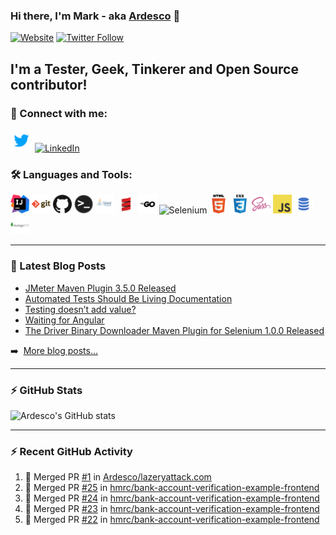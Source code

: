 ### Hi there, I'm Mark - aka [Ardesco][website] 👋

[![Website](https://img.shields.io/website?label=lazeryattack.com&style=for-the-badge&url=https%3A%2F%2Fwww.lazeryattack.com)](https://www.lazeryattack.com)
[![Twitter Follow](https://img.shields.io/twitter/follow/Ardesco?color=1DA1F2&logo=twitter&style=for-the-badge)](https://twitter.com/intent/follow?original_referer=https%3A%2F%2Fgithub.com%2FcodeSTACKr&screen_name=Ardesco)

## I'm a Tester, Geek, Tinkerer and Open Source contributor!

<!--
- 🔭 I’m currently working on ...
- 🌱 I’m currently learning ...
- 👯 I’m looking to collaborate on ...
- 🤔 I’m looking for help with ...
- 💬 Ask me about ...
- 📫 How to reach me: ...
- ⚡ Fun fact: ...
-->

### 🔗 Connect with me:

[<img src="https://raw.githubusercontent.com/github/explore/80688e429a7d4ef2fca1e82350fe8e3517d3494d/topics/twitter/twitter.png" height="35px" width="35px" alt="Twitter">][twitter]
[<img src="https://content.linkedin.com/content/dam/me/business/en-us/amp/brand-site/v2/bg/LI-Bug.svg.original.svg" height="35px" width="35px" alt="LinkedIn">][linkedin]

### 🛠️ Languages and Tools:

<img src="https://raw.githubusercontent.com/github/explore/main/topics/intellij-idea/intellij-idea.png" height="30px" width="30px" alt="Intellij IDEA"> <img src="https://raw.githubusercontent.com/github/explore/80688e429a7d4ef2fca1e82350fe8e3517d3494d/topics/git/git.png" height="30px" width="30px" alt="Git"> <img src="https://raw.githubusercontent.com/github/explore/78df643247d429f6cc873026c0622819ad797942/topics/github/github.png" height="30px" width="30px" alt="GitHub"> <img src="https://raw.githubusercontent.com/github/explore/80688e429a7d4ef2fca1e82350fe8e3517d3494d/topics/terminal/terminal.png" height="30px" width="30px" alt="Terminal"> <img src="https://raw.githubusercontent.com/github/explore/80688e429a7d4ef2fca1e82350fe8e3517d3494d/topics/java/java.png" height="30px" width="30px" alt="Java"> <img src="https://raw.githubusercontent.com/github/explore/80688e429a7d4ef2fca1e82350fe8e3517d3494d/topics/scala/scala.png" height="30px" width="30px" alt="Scala"> <img src="https://raw.githubusercontent.com/github/explore/80688e429a7d4ef2fca1e82350fe8e3517d3494d/topics/go/go.png" height="30px" width="30px" alt="Golang"> <img src="https://cdn.jsdelivr.net/npm/simple-icons@v5/icons/selenium.svg" height="30px" width="30px" alt="Selenium"> <img src="https://raw.githubusercontent.com/github/explore/80688e429a7d4ef2fca1e82350fe8e3517d3494d/topics/html/html.png" height="30px" width="30px" alt="HTML5"> <img src="https://raw.githubusercontent.com/github/explore/80688e429a7d4ef2fca1e82350fe8e3517d3494d/topics/css/css.png" height="30px" width="30px" alt="CSS3"> <img src="https://raw.githubusercontent.com/github/explore/80688e429a7d4ef2fca1e82350fe8e3517d3494d/topics/sass/sass.png" height="30px" width="30px" alt="SASS"> <img src="https://raw.githubusercontent.com/github/explore/80688e429a7d4ef2fca1e82350fe8e3517d3494d/topics/javascript/javascript.png" height="30px" width="30px" alt="JavaScript"> <img src="https://raw.githubusercontent.com/github/explore/80688e429a7d4ef2fca1e82350fe8e3517d3494d/topics/sql/sql.png" height="30px" width="30px" alt="SQL"> <img src="https://raw.githubusercontent.com/github/explore/80688e429a7d4ef2fca1e82350fe8e3517d3494d/topics/mongodb/mongodb.png" height="30px" width="30px" alt="MongoDB">

---

### 📕 Latest Blog Posts

<!-- BLOG-POST-LIST:START -->
- [JMeter Maven Plugin 3.5.0 Released](https://ardesco.lazerycode.com/oss/2021/10/09/jmeter-maven-plugin-3-5-0-released.html)
- [Automated Tests Should Be Living Documentation](https://ardesco.lazerycode.com/testing/2014/09/17/automated-tests-should-be-living-documentation.html)
- [Testing doesn’t add value?](https://ardesco.lazerycode.com/testing/2014/05/02/testing-doesnt-add-value.html)
- [Waiting for Angular](https://ardesco.lazerycode.com/testing/2014/02/07/waiting-angular.html)
- [The Driver Binary Downloader Maven Plugin for Selenium 1.0.0 Released](https://ardesco.lazerycode.com/testing/2014/01/15/driver-binary-downloader-maven-plugin-selenium-1-0-0-released.html)
<!-- BLOG-POST-LIST:END -->

➡️ &nbsp;[More blog posts...](https://ardesco.lazerycode.com)

---

### ⚡ GitHub Stats

![Ardesco's GitHub stats](https://github-readme-stats-ardesco.vercel.app/api?username=ardesco&count_private=true&show_icons=true&theme=nightowl)

---

### ⚡ ️Recent GitHub Activity

<!--START_SECTION:activity-->
1. 🎉 Merged PR [#1](https://github.com/Ardesco/lazeryattack.com/pull/1) in [Ardesco/lazeryattack.com](https://github.com/Ardesco/lazeryattack.com)
2. 🎉 Merged PR [#25](https://github.com/hmrc/bank-account-verification-example-frontend/pull/25) in [hmrc/bank-account-verification-example-frontend](https://github.com/hmrc/bank-account-verification-example-frontend)
3. 🎉 Merged PR [#24](https://github.com/hmrc/bank-account-verification-example-frontend/pull/24) in [hmrc/bank-account-verification-example-frontend](https://github.com/hmrc/bank-account-verification-example-frontend)
4. 🎉 Merged PR [#23](https://github.com/hmrc/bank-account-verification-example-frontend/pull/23) in [hmrc/bank-account-verification-example-frontend](https://github.com/hmrc/bank-account-verification-example-frontend)
5. 🎉 Merged PR [#22](https://github.com/hmrc/bank-account-verification-example-frontend/pull/22) in [hmrc/bank-account-verification-example-frontend](https://github.com/hmrc/bank-account-verification-example-frontend)
<!--END_SECTION:activity-->


[website]: https://www.lazeryattack.com

[twitter]: https://twitter.com/Ardesco

[linkedin]: https://www.linkedin.com/in/ardesco/
